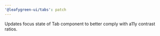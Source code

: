 ```yaml
---
'@leafygreen-ui/tabs': patch
---
```


Updates focus state of Tab component to better comply with a11y contrast ratios.
